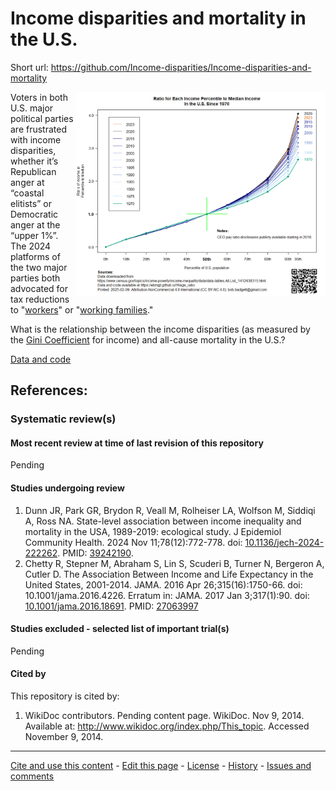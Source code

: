 Income disparities and mortality in the U.S.
============================================
<!-- A living systematic review-->

Short url: https://github.com/Income-disparities/Income-disparities-and-mortality

<img src="https://github.com/ebmgt/Wage_ratio/blob/main/files/Plots/Income_distribution_v3--2025-02-09.png" alt="Wage ratios" width="400" align="right">

Voters in both U.S. major political parties are frustrated with income disparities, whether it’s Republican anger at “coastal elitists” or Democratic anger at the “upper 1%”. The 2024 platforms of the two major parties both advocated for tax reductions to "[workers](https://gop.com/press-release/icymi-rnc-platform-committee-adopts-2024-republican-party-platform/)" or "[working families](https://democrats.org/where-we-stand/party-platform/)."

What is the relationship between the income disparities (as measured by the [Gini Coefficient](https://en.wikipedia.org/wiki/Gini_coefficient) for income) and all-cause mortality in the U.S.?

[Data and code](https://github.com/Income-disparities/Income-disparities-and-mortality/tree/master/files/data)
<!--
**Summary:** 
This meta-analysis suggests that the effectiveness of the clinical intervention *is* [moderate](https://training.cochrane.org/handbook/current/chapter-15#section-15-5-3-1). [Standarized mean differences](https://training.cochrane.org/handbook/current/chapter-15#section-15-3) betweeen intervention and control groups across outcomes range from x to y. 

Heterogeneity of results as measured by I<sup>2</sup> '[might not be important](https://training.cochrane.org/handbook/current/chapter-10#section-10-10-2)' at x% for all analyses; however very wide confidence intervals reflect the small number of studies and subjects. 

Meta-regression of common modulators (year of publication, study size, event rate in the control groups) has not been done due to the small number of studies.

This review updates previously published meta-analysis(es).(citation[s] below)

* [Reconciliation of studies and conclusions with prior meta-analyses](files/reconciliation-tables/Reconciliation%20of%20studies%20and%20conclusions.pdf)
* [Keep current with this topic](files/searching/Keep-up.md)

Acknowledgement: we acknowledge the essential work by the authors of the prior [systematic review(s)](#systematic-reviews) listed below.

**Methods overview:** This repository is an [openMetaAnalysis](https://openmetaanalysis.github.io/) that combines methods of scoping, rapid, and living systematic reviews.  This analysis updates one or more previously published review(s) below. A comparison of studies included in this review compared to prior reviews are in the table, [reconciliation of trials included with prior meta-analyses/](files/reconciliation-tables/Reconciliation%20of%20studies.pdf). Newer studies included are listed in the references below. Rationale for newer trials excluded may be listed at the end of the references. 
* [Methods](http://openmetaanalysis.github.io/methods.html) for openMetaAnalysis
* [Evidence search](files/searching/evidence-search.md) for this review (under construction)

**Results:** Details of the studies included are in the:
* [Reconciliation of studies and conclusions with prior meta-analyses](files/reconciliation-tables/Reconciliation%20of%20studies%20and%20conclusions.pdf) (under construction)
* [Description of studies (PICO table)](files/study-details/table-pico.pdf) (under construction)
* [Risk of bias assessment](files/study-details/table-bias.pdf) (under construction)
* [Forest plots](../master/files/forest-plots) ([spreadsheets with source data](files/data))
* [Network plots](../master/files/network) (optional)

The forest plot for the primary outcomes are below. Additional [forest plots](files/forest-plots) of secondary analyses may be available. 
![Principle results](files/forest-plots/Outcome-Primary.png)

The meta-regression for the primary outcomes are below. Additional [meta-regressions](files/metaregression) of secondary analyses may be available. 
![Principle results for benefit](files/metaregression/Outcome-Primary.png "Principle results for benefit]")

The GRADE Profile is below. ![GRADE Profile](files/GRADE-profiles/Summary-of-findings-table.png "GRADE Profile")
-->

References:
----------------------------------

### Systematic review(s)
#### Most recent review at time of last revision of this repository
Pending

#### Studies undergoing review
1. Dunn JR, Park GR, Brydon R, Veall M, Rolheiser LA, Wolfson M, Siddiqi A, Ross NA. State-level association between income inequality and mortality in the USA, 1989-2019: ecological study. J Epidemiol Community Health. 2024 Nov 11;78(12):772-778. doi: [10.1136/jech-2024-222262](http://doi.org/10.1136/jech-2024-222262). PMID: [39242190](http://pubmed.gov/39242190).
2. Chetty R, Stepner M, Abraham S, Lin S, Scuderi B, Turner N, Bergeron A, Cutler D. The Association Between Income and Life Expectancy in the United States, 2001-2014. JAMA. 2016 Apr 26;315(16):1750-66. doi: 10.1001/jama.2016.4226. Erratum in: JAMA. 2017 Jan 3;317(1):90. doi: [10.1001/jama.2016.18691](http://doi.org/10.1001/jama.2016.18691). PMID: [27063997](http://pubmed.gov/27063997)

#### Studies excluded - selected list of important trial(s)
Pending

#### Cited by
This repository is cited by:

1. WikiDoc contributors. Pending content page. WikiDoc. Nov 9, 2014. Available at: http://www.wikidoc.org/index.php/This_topic. Accessed November 9, 2014. 

-------------------------------
[Cite and use this content](https://github.com/openMetaAnalysis/openMetaAnalysis.github.io/blob/master/reusing.MD)  - [Edit this page](../../edit/master/README.md) - [License](files/LICENSE.md) - [History](../../commits/master/README.md)  - 
[Issues and comments](../../issues?q=is%3Aboth+is%3Aissue)

